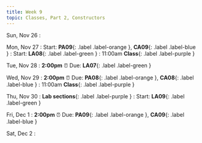 ```yaml
---
title: Week 9
topic: Classes, Part 2, Constructors
---
```

Sun, Nov 26
: 

Mon, Nov 27
: Start: **PA09**{: .label .label-orange }, **CA09**{: .label .label-blue }
: Start: **LA08**{: .label .label-green }
: 11:00am **Class**{: .label .label-purple }


Tue, Nov 28
: **2:00pm**  ⏰  Due: **LA07**{: .label .label-green }

Wed, Nov 29
: **2:00pm**  ⏰  Due: **PA08**{: .label .label-orange }, **CA08**{: .label .label-blue }
: 11:00am **Class**{: .label .label-purple } 


Thu, Nov 30
: **Lab sections**{: .label .label-purple }
: Start: **LA09**{: .label .label-green }


Fri, Dec 1
: **2:00pm**  ⏰  Due: **PA09**{: .label .label-orange }, **CA09**{: .label .label-blue }


Sat, Dec 2
: 

